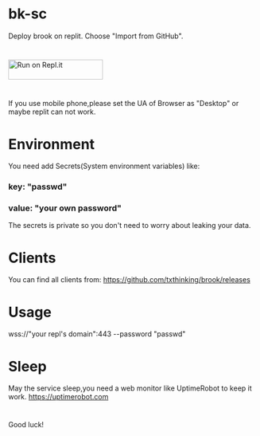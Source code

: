# bk-sc
Deploy brook on replit.
Choose "Import from GitHub".
#

<a href="https://replit.com/github/gityzon/bk-sc">
  <img alt="Run on Repl.it" src="https://replit.com/badge/github/github/gityzon" style="height: 40px; width: 190px;" />
</a>

#
If you use mobile phone,please set the UA of Browser as "Desktop" or maybe replit can not work.
# Environment
You need add Secrets(System environment variables) like:
### key: "passwd"
### value: "your own password"
The secrets is private so you don't need to worry about leaking your data.

# Clients
You can find all clients from:
https://github.com/txthinking/brook/releases

# Usage
wss://"your repl's domain":443 --password "passwd"


# Sleep
May the service sleep,you need a web monitor like UptimeRobot to keep it work.
https://uptimerobot.com

#
Good luck!
